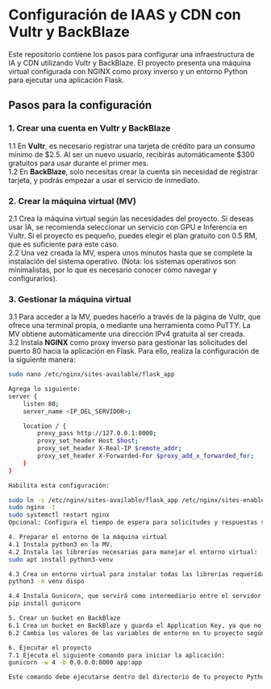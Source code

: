 # Configuración de IAAS y CDN con Vultr y BackBlaze

Este repositorio contiene los pasos para configurar una infraestructura de IA y CDN utilizando Vultr y BackBlaze. El proyecto presenta una máquina virtual configurada con NGINX como proxy inverso y un entorno Python para ejecutar una aplicación Flask.

## Pasos para la configuración

### 1. Crear una cuenta en Vultr y BackBlaze
1.1 En **Vultr**, es necesario registrar una tarjeta de crédito para un consumo mínimo de $2.5. Al ser un nuevo usuario, recibirás automáticamente $300 gratuitos para usar durante el primer mes.  
1.2 En **BackBlaze**, solo necesitas crear la cuenta sin necesidad de registrar tarjeta, y podrás empezar a usar el servicio de inmediato.

### 2. Crear la máquina virtual (MV)
2.1 Crea la máquina virtual según las necesidades del proyecto. Si deseas usar IA, se recomienda seleccionar un servicio con GPU e Inferencia en Vultr. Si el proyecto es pequeño, puedes elegir el plan gratuito con 0.5 RM, que es suficiente para este caso.  
2.2 Una vez creada la MV, espera unos minutos hasta que se complete la instalación del sistema operativo. (Nota: los sistemas operativos son minimalistas, por lo que es necesario conocer cómo navegar y configurarlos).

### 3. Gestionar la máquina virtual
3.1 Para acceder a la MV, puedes hacerlo a través de la página de Vultr, que ofrece una terminal propia, o mediante una herramienta como PuTTY. La MV obtiene automáticamente una dirección IPv4 gratuita al ser creada.  
3.2 Instala **NGINX** como proxy inverso para gestionar las solicitudes del puerto 80 hacia la aplicación en Flask. Para ello, realiza la configuración de la siguiente manera:
```bash
sudo nano /etc/nginx/sites-available/flask_app

Agrega lo siguiente:
server {
    listen 80;
    server_name <IP_DEL_SERVIDOR>;

    location / {
        proxy_pass http://127.0.0.1:8000;
        proxy_set_header Host $host;
        proxy_set_header X-Real-IP $remote_addr;
        proxy_set_header X-Forwarded-For $proxy_add_x_forwarded_for;
    }
}

Habilita esta configuración:

sudo ln -s /etc/nginx/sites-available/flask_app /etc/nginx/sites-enabled
sudo nginx -t
sudo systemctl restart nginx
Opcional: Configura el tiempo de espera para solicitudes y respuestas según sea necesario.

4. Preparar el entorno de la máquina virtual
4.1 Instala python3 en la MV.
4.2 Instala las librerías necesarias para manejar el entorno virtual:
sudo apt install python3-venv

4.3 Crea un entorno virtual para instalar todas las librerías requeridas para el proyecto:
python3 -m venv dispo

4.4 Instala Gunicorn, que servirá como intermediario entre el servidor web (NGINX) y la aplicación Python (Flask):
pip install gunicorn

5. Crear un bucket en BackBlaze
6.1 Crea un bucket en BackBlaze y guarda el Application Key, ya que no se volverá a mostrar.
6.2 Cambia los valores de las variables de entorno en tu proyecto según el nombre del bucket generado y las claves correspondientes.

6. Ejecutar el proyecto
7.1 Ejecuta el siguiente comando para iniciar la aplicación:
gunicorn -w 4 -b 0.0.0.0:8000 app:app

Este comando debe ejecutarse dentro del directorio de tu proyecto Python para que funcione correctamente.
